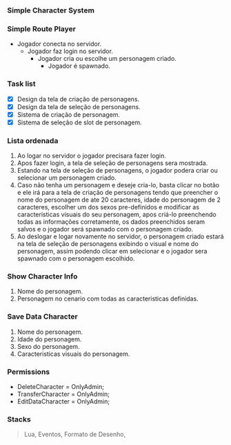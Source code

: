 ### Simple Character System

### Simple Route Player
- Jogador conecta no servidor.
   - Jogador faz login no servidor.
      - Jogador cria ou escolhe um personagem criado.
         - Jogador é spawnado.
            
     
### Task list
- [X] Design da tela de criação de personagens.
- [X] Design da tela de seleção de personagens.
- [X] Sistema de criação de personagem.
- [X] Sistema de seleção de slot de personagem.

### Lista ordenada
1. Ao logar no servidor o jogador precisara fazer login.
2. Apos fazer login, a tela de seleção de personagens sera mostrada.
3. Estando na tela de seleção de personagens, o jogador podera criar ou selecionar um personagem criado.
4. Caso não tenha um personagem e deseje cria-lo, basta clicar no botão e ele irá para a tela de criação de personagens tendo que preencher o nome do personagem de ate 20 caracteres, idade do personagem de 2 caracteres, escolher um dos sexos pre-definidos e modificar as caracteristicas visuais do seu personagem, apos criá-lo preenchendo todas as informações corretamente, os dados preenchidos seram salvos e o jogador será spawnado com o personagem criado.
5. Ao deslogar e logar novamente no servidor, o personagem criado estará na tela de seleção de personagens exibindo o visual e nome do personagem, assim podendo clicar em selecionar e o jogador sera spawnado com o personagem escolhido.


### Show Character Info
1. Nome do personagem.
2. Personagem no cenario com todas as caracteristicas definidas.

### Save Data Character
1. Nome do personagem.
2. Idade do personagem.
3. Sexo do personagem.
5. Caracteristicas visuais do personagem.

### Permissions
- DeleteCharacter = OnlyAdmin;
- TransferCharacter = OnlyAdmin;
- EditDataCharacter = OnlyAdmin;

### Stacks
> Lua,
> Eventos,
> Formato de Desenho,

